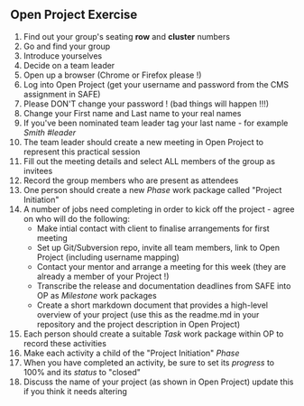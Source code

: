 Open Project Exercise
---------------------

1. Find out your group's seating **row** and **cluster** numbers
1. Go and find your group
1. Introduce yourselves
1. Decide on a team leader
1. Open up a browser (Chrome or Firefox please !)
1. Log into Open Project (get your username and password from the CMS assignment in SAFE)
1. Please DON'T change your password ! (bad things will happen !!!)
1. Change your First name and Last name to your real names
1. If you've been nominated team leader tag your last name - for example _Smith #leader_ 
1. The team leader should create a new meeting in Open Project to represent this practical session
1. Fill out the meeting details and select ALL members of the group as invitees
1. Record the group members who are present as attendees
1. One person should create a new _Phase_ work package called "Project Initiation"
1. A number of jobs need completing in order to kick off the project - agree on who will do the following:
    - Make intial contact with client to finalise arrangements for first meeting
    - Set up Git/Subversion repo, invite all team members, link to Open Project (including username mapping)
    - Contact your mentor and arrange a meeting for this week (they are already a member of your Project !)
    - Transcribe the release and documentation deadlines from SAFE into OP as _Milestone_ work packages
    - Create a short markdown document that provides a high-level overview of your project (use this as the readme.md in your repository and the project description in Open Project)
1. Each person should create a suitable _Task_ work package within OP to record these activities
1. Make each activity a child of the "Project Initiation" _Phase_
1. When you have completed an activity, be sure to set its _progress_ to 100% and its _status_ to "closed"
1. Discuss the name of your project (as shown in Open Project) update this if you think it needs altering
